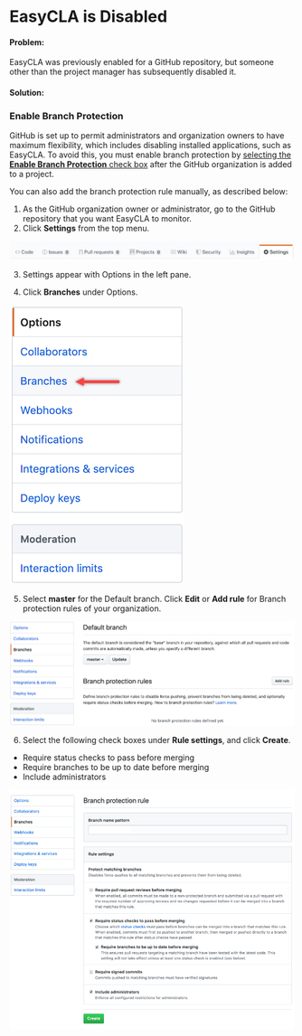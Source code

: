 # EasyCLA is Disabled

#### Problem:

EasyCLA was previously enabled for a GitHub repository, but someone other than the project manager has subsequently disabled it.

#### **Solution:**

### **Enable Branch Protection**

GitHub is set up to permit administrators and organization owners to have maximum flexibility, which includes disabling installed applications, such as EasyCLA. To avoid this, you must enable branch protection by [selecting the **Enable Branch Protection** check box](../../project-managers/add-and-manage-git-organizations-and-repositories/#enable-branch-protection-and-auto-enable-new-repositories) after the GitHub organization is added to a project.

You can also add the branch protection rule manually, as described below:

1. As the GitHub organization owner or administrator, go to the GitHub repository that you want EasyCLA to monitor.
2. Click **Settings** from the top menu.

![CLA GitHub Repository Settings](../../../.gitbook/assets/cla-github-repository-settings.png)

3. Settings appear with Options in the left pane.

4. Click **Branches** under Options.

![CLA GitHub Options](../../../.gitbook/assets/cla-github-options.png)

5. Select **master** for the Default branch. Click **Edit** or **Add rule** for Branch protection rules of your organization.

![CLA GitHub branch Add Rule](../../../.gitbook/assets/cla-github-branch-add-rule.png)

6. Select the following check boxes under **Rule settings**, and click **Create**.

* Require status checks to pass before merging
* Require branches to be up to date before merging
* Include administrators

![CLA GitHub Branch Protection Rule](../../../.gitbook/assets/cla-github-branch-protection-rule.png)


